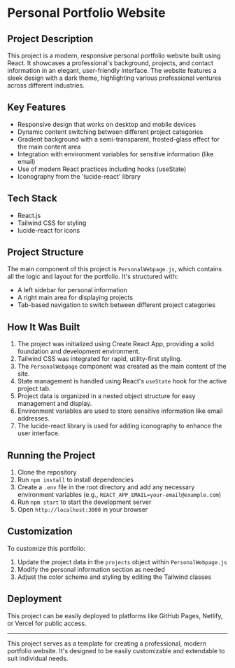 # Personal Portfolio Website

## Project Description

This project is a modern, responsive personal portfolio website built using React. It showcases a professional's background, projects, and contact information in an elegant, user-friendly interface. The website features a sleek design with a dark theme, highlighting various professional ventures across different industries.

## Key Features

- Responsive design that works on desktop and mobile devices
- Dynamic content switching between different project categories
- Gradient background with a semi-transparent, frosted-glass effect for the main content area
- Integration with environment variables for sensitive information (like email)
- Use of modern React practices including hooks (useState)
- Iconography from the 'lucide-react' library

## Tech Stack

- React.js
- Tailwind CSS for styling
- lucide-react for icons

## Project Structure

The main component of this project is `PersonalWebpage.js`, which contains all the logic and layout for the portfolio. It's structured with:

- A left sidebar for personal information
- A right main area for displaying projects
- Tab-based navigation to switch between different project categories

## How It Was Built

1. The project was initialized using Create React App, providing a solid foundation and development environment.
2. Tailwind CSS was integrated for rapid, utility-first styling.
3. The `PersonalWebpage` component was created as the main content of the site.
4. State management is handled using React's `useState` hook for the active project tab.
5. Project data is organized in a nested object structure for easy management and display.
6. Environment variables are used to store sensitive information like email addresses.
7. The lucide-react library is used for adding iconography to enhance the user interface.

## Running the Project

1. Clone the repository
2. Run `npm install` to install dependencies
3. Create a `.env` file in the root directory and add any necessary environment variables (e.g., `REACT_APP_EMAIL=your-email@example.com`)
4. Run `npm start` to start the development server
5. Open `http://localhost:3000` in your browser

## Customization

To customize this portfolio:

1. Update the project data in the `projects` object within `PersonalWebpage.js`
2. Modify the personal information section as needed
3. Adjust the color scheme and styling by editing the Tailwind classes

## Deployment

This project can be easily deployed to platforms like GitHub Pages, Netlify, or Vercel for public access.

---

This project serves as a template for creating a professional, modern portfolio website. It's designed to be easily customizable and extendable to suit individual needs.
